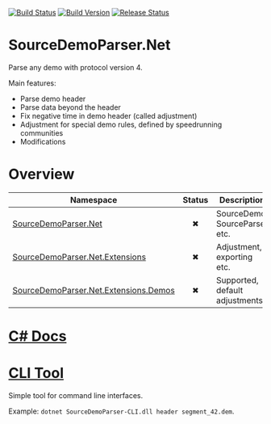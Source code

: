 [![Build Status](https://travis-ci.org/NeKzor/SourceDemoParser.Net.svg?branch=dev)](https://travis-ci.org/NeKzor/SourceDemoParser.Net)
[![Build Version](https://img.shields.io/badge/version-v1.0-yellow.svg)](https://github.com/NeKzor/SourceDemoParser.Net/projects/1)
[![Release Status](https://img.shields.io/github/release/NeKzor/SourceDemoParser.Net/all.svg)](https://github.com/NeKzor/SourceDemoParser.Net/releases)

# SourceDemoParser.Net
Parse any demo with protocol version 4.

Main features:
- Parse demo header
- Parse data beyond the header
- Fix negative time in demo header (called adjustment)
- Adjustment for special demo rules, defined by speedrunning communities
- Modifications

# Overview
|Namespace|Status|Description|
|---|:-:|---|
|[SourceDemoParser.Net](src/SourceDemoParser.Net)|✖|SourceDemo, SourceParser etc.|
|[SourceDemoParser.Net.Extensions](src/SourceDemoParser.Net/Extensions)|✖|Adjustment, exporting etc.|
|[SourceDemoParser.Net.Extensions.Demos](src/SourceDemoParser.Net/Extensions/Demos)|✖|Supported, default adjustments.|

# [C# Docs](DOCS.md)

# [CLI Tool](src/SourceDemoParser-CLI)
Simple tool for command line interfaces.

Example: `dotnet SourceDemoParser-CLI.dll header segment_42.dem`.